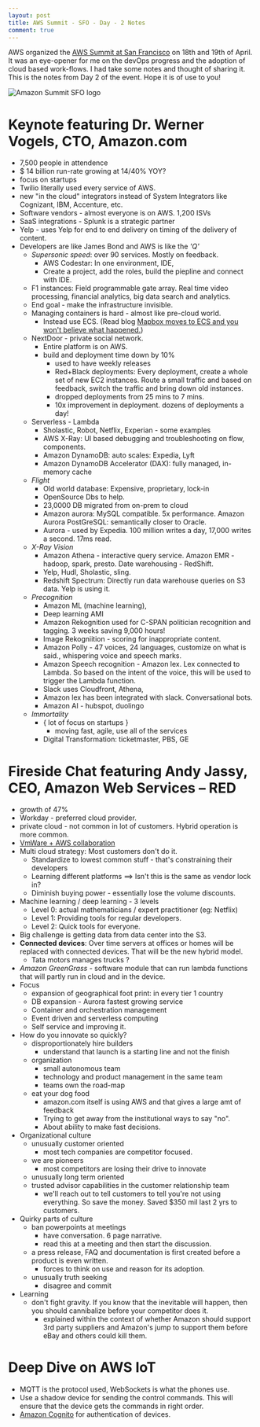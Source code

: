 ```yaml
---
layout: post
title: AWS Summit - SFO - Day - 2 Notes
comment: true
---
```

AWS organized the [AWS Summit at San Francisco](https://aws.amazon.com/summits/san-francisco/) on 18th and 19th of April. It was an eye-opener for me on the devOps progress and the adoption of cloud based work-flows. I had take some notes and thought of sharing it. This is the notes from Day 2 of the event. Hope it is of use to you!

![Amazon Summit SFO logo](https://d0.awsstatic.com/events/Summits/AWS_Summit_Logo_RGB_WhiteAWS_Horiz_CityLeft_SanFrancisco.png)

# Keynote featuring Dr. Werner Vogels, CTO, Amazon.com

- 7,500 people in attendence
- $ 14 billion run-rate growing at 14/40% YOY?
- focus on startups
- Twilio literally used every service of AWS.
- new "in the cloud" integrators instead of System Integrators like Cognizant, IBM, Accenture, etc.
- Software vendors - almost everyone is on AWS. 1,200 ISVs
- SaaS integrations - Splunk is a strategic partner
- Yelp - uses Yelp for end to end delivery on timing of the delivery of content.
- Developers are like James Bond and AWS is like the _'Q'_
	- *Supersonic speed*: over 90 services. Mostly on feedback.
		- AWS Codestar: In one environment, IDE, 
		- Create a project, add the roles, build the piepline and connect with IDE. 
	- F1 instances: Field programmable gate array. Real time video processing, financial analytics, big data search and analytics.
	- End goal - make the infrastructure invisible.
	- Managing containers is hard - almost like pre-cloud world.
		- Instead use ECS. (Read blog [Mapbox moves to ECS and you won't believe what happened.](https://www.mapbox.com/blog/switch-to-ecs/))
	- NextDoor - private social network.
		- Entire platform is on AWS.
		- build and deployment time down by 10%
			- used to have weekly releases
			- Red+Black deployments: Every deployment, create a whole set of new EC2 instances. Route a small traffic and based on feedback, switch the traffic and bring down old instances.
			- dropped deployments from 25 mins to 7 mins.
			- 10x improvement in deployment. dozens of deployments a day!
	- Serverless - Lambda
		- Sholastic, Robot, Netflix, Experian - some examples
		- AWS X-Ray: UI based debugging and troubleshooting on flow, components.
		- Amazon DynamoDB: auto scales: Expedia, Lyft
		- Amazon DynamoDB Accelerator (DAX): fully managed, in-memory cache
	- *Flight*
		- Old world database: Expensive, proprietary, lock-in
		- OpenSource Dbs to help.
		- 23,0000 DB migrated from on-prem to cloud
		- Amazon aurora: MySQL compatible. 5x performance. Amazon Aurora PostGreSQL: semantically closer to Oracle.
		- Aurora - used by Expedia. 100 million writes a day, 17,000 writes a second. 17ms read.
	- *X-Ray Vision*
		- Amazon Athena - interactive query service. Amazon EMR - hadoop, spark, presto. Date warehousing - RedShift.
		- Yelp, Hudl, Sholastic, sling.
		- Redshift Spectrum: Directly run data warehouse queries on S3 data. Yelp is using it.
	- *Precognition*
		- Amazon ML (machine learning), 
		- Deep learning AMI
		- Amazon Rekognition used for C-SPAN politician recognition and tagging. 3 weeks saving 9,000 hours!
		- Image Rekogniition - scoring for inappropriate content.
		- Amazon Polly - 47 voices, 24 languages, customize on what is said., whispering voice and speech marks.
		- Amazon Speech recognition - Amazon lex. Lex connected to Lambda. So based on the intent of the voice, this will be used to trigger the Lambda function.
		- Slack uses Cloudfront, Athena, 
		- Amazon lex has been integrated with slack. Conversational bots.
		- Amazon AI - hubspot, duolingo
	- *Immortality*
		- { lot of focus on startups }
			- moving fast, agile, use all of the services
		- Digital Transformation: ticketmaster, PBS, GE

# Fireside Chat featuring Andy Jassy, CEO, Amazon Web Services – RED

- growth of 47%
- Workday - preferred cloud provider.
- private cloud - not common in lot of customers. Hybrid operation is more common.
- [VmWare + AWS collaboration](http://www.businesswire.com/news/home/20161013006574/en/VMware-AWS-Announce-Hybrid-Cloud-Service-%E2%80%9CVMware)
- Multi cloud strategy: Most customers don't do it. 
	- Standardize to lowest common stuff - that's constraining their developers
	- Learning different platforms ==> Isn't this is the same as vendor lock in?
	- Diminish buying power - essentially lose the volume discounts.
- Machine learning / deep learning - 3 levels
	- Level 0: actual mathematicians / expert practitioner (eg: Netflix)
	- Level 1: Providing tools for regular developers.
	- Level 2: Quick tools for everyone.
- Big challenge is getting data from data center into the S3.
- __Connected devices__: Over time servers at offices or homes will be replaced with connected devices. That will be the new hybrid model.
	- Tata motors manages trucks ?
- *Amazon GreenGrass* - software module that can run lambda functions that will partly run in cloud and in the device.
- Focus
	- expansion of geographical foot print: in every tier 1 country
	- DB expansion - Aurora fastest growing service
	- Container and orchestration management
	- Event driven and serverless computing
	- Self service and improving it.
- How do you innovate so quickly?
	- disproportionately hire builders
		- understand that launch is a starting line and not the finish
	- organization
		- small autonomous team
		- technology and product management in the same team
		- teams own the road-map
	- eat your dog food
		- amazon.com itself is using AWS and that gives a large amt of feedback
		- Trying to get away from the institutional ways to say "no".
		- About ability to make fast decisions.
- Organizational culture
	- unusually customer oriented
		- most tech companies are competitor focused.
	- we are pioneers
		- most competitors are losing their drive to innovate
	- unusually long term oriented
	- trusted advisor capabilities in the customer relationship team
		- we'll reach out to tell customers to tell you're not using everything. So save the money. Saved $350 mil last 2 yrs to customers.
- Quirky parts of culture
	- ban powerpoints at meetings
		- have conversation. 6 page narrative.
		- read this at a meeting and then start the discussion.
	- a press release, FAQ and documentation is first created before a product is even written.
		- forces to think on use and reason for its adoption.
	- unusually truth seeking 
		- disagree and commit
- Learning
	- don't fight gravity. If you know that the inevitable will happen, then you should cannibalize before your competitor does it.
		- explained within the context of whether Amazon should support 3rd party suppliers and Amazon's jump to support them before eBay and others could kill them.

# Deep Dive on AWS IoT

- MQTT is the protocol used, WebSockets is what the phones use.
- Use a shadow device for sending the control commands. This will ensure that the device gets the commands in right order.
- [Amazon Cognito](https://aws.amazon.com/cognito/) for authentication of devices.


